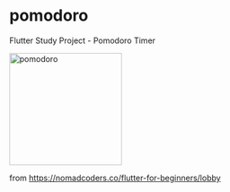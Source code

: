 # pomodoro
Flutter Study Project - Pomodoro Timer
<p><img width="200" alt="pomodoro" src="https://github.com/user-attachments/assets/8b34abb0-2367-44d7-9246-cc60009d1eb5" /></p>

from https://nomadcoders.co/flutter-for-beginners/lobby
